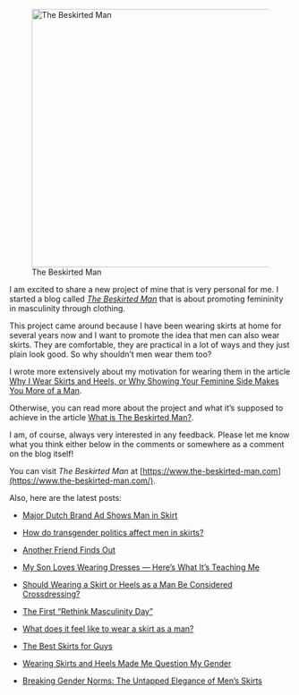 <figure><img loading="lazy" decoding="async" src="avatar.jpg" alt="The Beskirted Man" style="width:462px;height:462px"><figcaption>The Beskirted Man</figcaption></figure>

I am excited to share a new project of mine that is very personal for me. I started a blog called *[The Beskirted Man](https://www.the-beskirted-man.com/)* that is about promoting femininity in masculinity through clothing.

This project came around because I have been wearing skirts at home for several years now and I want to promote the idea that men can also wear skirts. They are comfortable, they are practical in a lot of ways and they just plain look good. So why shouldn’t men wear them too?

I wrote more extensively about my motivation for wearing them in the article [Why I Wear Skirts and Heels, or Why Showing Your Feminine Side Makes You More of a Man](https://www.the-beskirted-man.com/skirts-and-dresses/why-i-wear-skirts-and-heels-or-why-showing-your-feminine-side-makes-you-more-of-a-man/).

Otherwise, you can read more about the project and what it’s supposed to achieve in the article [What is The Beskirted Man?](https://www.the-beskirted-man.com/general/what-is-the-beskirted-man/).

I am, of course, always very interested in any feedback. Please let me know what you think either below in the comments or somewhere as a comment on the blog itself!

You can visit *The Beskirted Man* at [https://www.the-beskirted-man.com](https://www.the-beskirted-man.com/).

Also, here are the latest posts:

-   [Major Dutch Brand Ad Shows Man in Skirt](https://www.the-beskirted-man.com/in-the-media/major-dutch-brand-ad-shows-man-in-skirt/)
    
-   [How do transgender politics affect men in skirts?](https://www.the-beskirted-man.com/gender/how-do-transgender-politics-affect-men-in-skirts/)
    
-   [Another Friend Finds Out](https://www.the-beskirted-man.com/personal-experiences/another-friend-finds-out/)
    
-   [My Son Loves Wearing Dresses — Here’s What It’s Teaching Me](https://www.the-beskirted-man.com/in-the-media/my-son-loves-wearing-dresses-heres-what-its-teaching-me/)
    
-   [Should Wearing a Skirt or Heels as a Man Be Considered Crossdressing?](https://www.the-beskirted-man.com/gender/should-wearing-a-skirt-or-heels-as-a-man-be-considered-crossdressing/)
    
-   [The First “Rethink Masculinity Day”](https://www.the-beskirted-man.com/in-the-media/the-first-rethink-masculinity-day/)
    
-   [What does it feel like to wear a skirt as a man?](https://www.the-beskirted-man.com/skirts-and-dresses/what-does-it-feel-like-to-wear-a-skirt-as-a-man/)
    
-   [The Best Skirts for Guys](https://www.the-beskirted-man.com/in-the-media/the-best-skirts-for-guys/)
    
-   [Wearing Skirts and Heels Made Me Question My Gender](https://www.the-beskirted-man.com/gender/wearing-skirts-and-heels-made-me-question-my-gender/)
    
-   [Breaking Gender Norms: The Untapped Elegance of Men’s Skirts](https://www.the-beskirted-man.com/in-the-media/breaking-gender-norms-the-untapped-elegance-of-mens-skirts/)